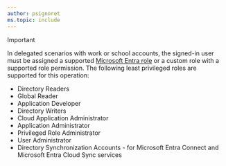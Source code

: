 ```yaml
---
author: psignoret
ms.topic: include
---
```


> [!IMPORTANT]
> 
> In delegated scenarios with work or school accounts, the signed-in user must be assigned a supported [Microsoft Entra role](/entra/identity/role-based-access-control/permissions-reference?toc=%2Fgraph%2Ftoc.json) or a custom role with a supported role permission. The following least privileged roles are supported for this operation:
> - Directory Readers
> - Global Reader
> - Application Developer
> - Directory Writers
> - Cloud Application Administrator
> - Application Administrator
> - Privileged Role Administrator
> - User Administrator
> - Directory Synchronization Accounts - for Microsoft Entra Connect and Microsoft Entra Cloud Sync services
